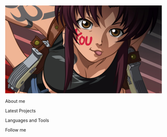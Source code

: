 [![Header](https://github.com/space-cow6oy/space-cow6oy/blob/main/assets/4k.jpg)](https://github.com/space-cow6oy)

About me

Latest Projects

Languages and Tools

Follow me